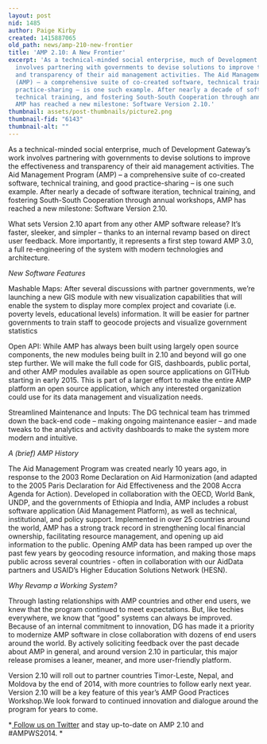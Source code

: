 ```yaml
---
layout: post
nid: 1485
author: Paige Kirby
created: 1415887065
old_path: news/amp-210-new-frontier
title: 'AMP 2.10: A New Frontier'
excerpt: 'As a technical-minded social enterprise, much of Development Gateway’s work
  involves partnering with governments to devise solutions to improve the effectiveness
  and transparency of their aid management activities. The Aid Management Program
  (AMP) – a comprehensive suite of co-created software, technical training, and good
  practice-sharing – is one such example. After nearly a decade of software iteration,
  technical training, and fostering South-South Cooperation through annual workshops,
  AMP has reached a new milestone: Software Version 2.10.'
thumbnail: assets/post-thumbnails/picture2.png
thumbnail-fid: "6143"
thumbnail-alt: ""
---
```


As a technical-minded social enterprise, much of Development Gateway’s work involves partnering with governments to devise solutions to improve the effectiveness and transparency of their aid management activities. The Aid Management Program (AMP) – a comprehensive suite of co-created software, technical training, and good practice-sharing – is one such example. After nearly a decade of software iteration, technical training, and fostering South-South Cooperation through annual workshops, AMP has reached a new milestone: Software Version 2.10.

What sets Version 2.10 apart from any other AMP software release? It’s faster, sleeker, and simpler – thanks to an internal revamp based on direct user feedback. More importantly, it represents a first step toward AMP 3.0, a full re-engineering of the system with modern technologies and architecture.

*New Software Features*

Mashable Maps: After several discussions with partner governments, we’re launching a new GIS module with new visualization capabilities that will enable the system to display more complex project and covariate (i.e. poverty levels, educational levels) information. It will be easier for partner governments to train staff to geocode projects and visualize government statistics

Open API: While AMP has always been built using largely open source components, the new modules being built in 2.10 and beyond will go one step further. We will make the full code for GIS, dashboards, public portal, and other AMP modules available as open source applications on GITHub starting in early 2015. This is part of a larger effort to make the entire AMP platform an open source application, which any interested organization could use for its data management and visualization needs.

Streamlined Maintenance and Inputs: The DG technical team has trimmed down the back-end code – making ongoing maintenance easier – and made tweaks to the analytics and activity dashboards to make the system more modern and intuitive.

*A (brief) AMP History*

The Aid Management Program was created nearly 10 years ago, in response to the 2003 Rome Declaration on Aid Harmonization (and adapted to the 2005 Paris Declaration for Aid Effectiveness and the 2008 Accra Agenda for Action). Developed in collaboration with the OECD, World Bank, UNDP, and the governments of Ethiopia and India, AMP includes a robust software application (Aid Management Platform), as well as technical, institutional, and policy support. Implemented in over 25 countries around the world, AMP has a strong track record in strengthening local financial ownership, facilitating resource management, and opening up aid information to the public. Opening AMP data has been ramped up over the past few years by geocoding resource information, and making those maps public across several countries - often in collaboration with our AidData partners and USAID’s Higher Education Solutions Network (HESN).

*Why Revamp a Working System?*

Through lasting relationships with AMP countries and other end users, we knew that the program continued to meet expectations. But, like techies everywhere, we know that “good” systems can always be improved. Because of an internal commitment to innovation, DG has made it a priority to modernize AMP software in close collaboration with dozens of end users around the world. By actively soliciting feedback over the past decade about AMP in general, and around version 2.10 in particular, this major release promises a leaner, meaner, and more user-friendly platform.

Version 2.10 will roll out to partner countries Timor-Leste, Nepal, and Moldova by the end of 2014, with more countries to follow early next year. Version 2.10 will be a key feature of this year’s AMP Good Practices Workshop.We look forward to continued innovation and dialogue around the program for years to come.

*[ Follow us on Twitter](https://twitter.com/DGateway) and stay up-to-date on AMP 2.10 and #AMPWS2014. *
